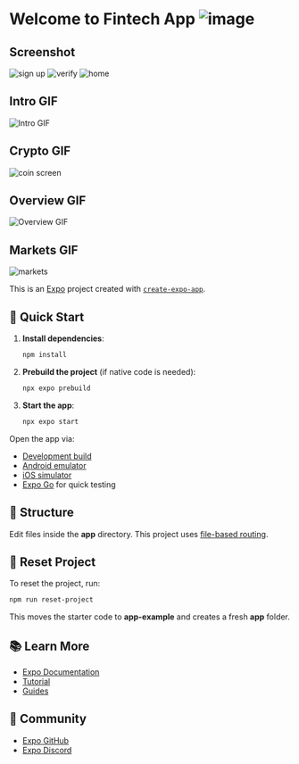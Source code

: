 
# Welcome to **Fintech App** ![image](https://github.com/user-attachments/assets/b7d771cc-e742-49f7-bb55-d1d020530fd8)


## Screenshot
![sign up](https://github.com/user-attachments/assets/53060bf9-3ebf-4f02-b398-24b380740299)
![verify](https://github.com/user-attachments/assets/91c34745-3b81-4221-95ef-5be38d06927f)
![home](https://github.com/user-attachments/assets/d64fec6d-0055-4d21-ae69-1deedcfb2600)

## Intro GIF
![Intro GIF](https://github.com/user-attachments/assets/a0266737-2360-4521-8931-d0e04eb8da34)

## Crypto GIF
![coin screen](https://github.com/user-attachments/assets/66070956-2f75-4167-9632-94a775c165f8)

## Overview GIF
![Overview GIF](https://github.com/user-attachments/assets/99098321-2a3d-45e7-b1a8-9ab2473a5062)
## Markets GIF
![markets](https://github.com/user-attachments/assets/1063dfe9-63ab-46dc-9cdc-bf92f551ba33)

This is an [Expo](https://expo.dev) project created with [`create-expo-app`](https://www.npmjs.com/package/create-expo-app).

## 🚀 Quick Start

1. **Install dependencies**:
   ```bash
   npm install
   ```

2. **Prebuild the project** (if native code is needed):
   ```bash
   npx expo prebuild
   ```

3. **Start the app**:
   ```bash
   npx expo start
   ```

Open the app via:
- [Development build](https://docs.expo.dev/develop/development-builds/introduction/)
- [Android emulator](https://docs.expo.dev/workflow/android-studio-emulator/)
- [iOS simulator](https://docs.expo.dev/workflow/ios-simulator/)
- [Expo Go](https://expo.dev/go) for quick testing

## 📂 Structure

Edit files inside the **app** directory. This project uses [file-based routing](https://docs.expo.dev/router/introduction).

## 🔄 Reset Project

To reset the project, run:
```bash
npm run reset-project
```
This moves the starter code to **app-example** and creates a fresh **app** folder.

## 📚 Learn More

- [Expo Documentation](https://docs.expo.dev/)
- [Tutorial](https://docs.expo.dev/tutorial/introduction/)
- [Guides](https://docs.expo.dev/guides)

## 🤝 Community

- [Expo GitHub](https://github.com/expo/expo)
- [Expo Discord](https://chat.expo.dev)
